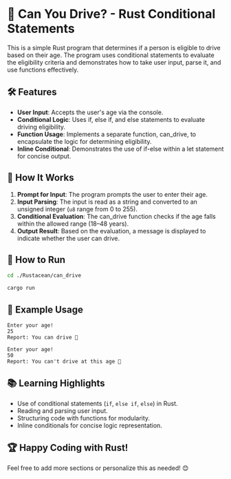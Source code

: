 # 🚗 Can You Drive? - Rust Conditional Statements

This is a simple Rust program that determines if a person is eligible to drive based on their age. The program uses conditional statements to evaluate the eligibility criteria and demonstrates how to take user input, parse it, and use functions effectively.

## 🛠️ Features

- **User Input**: Accepts the user's age via the console.
- **Conditional Logic**: Uses if, else if, and else statements to evaluate driving eligibility.
- **Function Usage**: Implements a separate function, can_drive, to encapsulate the logic for determining eligibility.
- **Inline Conditional**: Demonstrates the use of if-else within a let statement for concise output.

## 📝 How It Works

1. **Prompt for Input**: The program prompts the user to enter their age.
2. **Input Parsing**: The input is read as a string and converted to an unsigned integer (`u8` range from 0 to 255).
3. **Conditional Evaluation**: The can_drive function checks if the age falls within the allowed range (18–48 years).
4. **Output Result**: Based on the evaluation, a message is displayed to indicate whether the user can drive.

## 🚀 How to Run

```bash
cd ./Rustacean/can_drive

cargo run
```

## 🔗 Example Usage

```terminal
Enter your age!
25
Report: You can drive 🥳
```

```terminal
Enter your age!
50
Report: You can't drive at this age 👴
```

## 📚 Learning Highlights

- Use of conditional statements (`if`, `else if`, `else`) in Rust.
- Reading and parsing user input.
- Structuring code with functions for modularity.
- Inline conditionals for concise logic representation.

## 🏆 Happy Coding with Rust!

Feel free to add more sections or personalize this as needed! 😊
